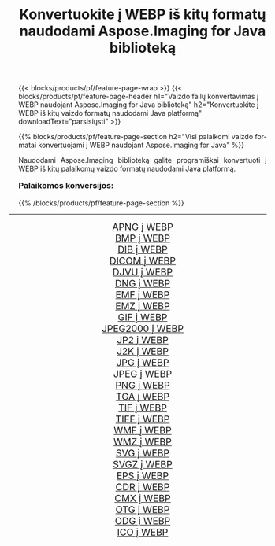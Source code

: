 ﻿---
title: Konvertuokite į WEBP iš kitų formatų naudodami Aspose.Imaging for Java biblioteką 
weight: 3920
url: /lt/java/conversion/to/webp/ 
lang: lt
langdirlevel: 2
locales: zh-hans,ja,it,ru,de,es,fr,nl,id,lt,pl,pt,vi,tr,ko,zh-hant,ar,hi,th,sv,cs,uk,he
description: Naudodami Aspose.Imaging galite konvertuoti į WEBP iš kitų formatų naudodami Java
---

{{< blocks/products/pf/feature-page-wrap >}}
{{< blocks/products/pf/feature-page-header h1="Vaizdo failų konvertavimas į WEBP naudojant Aspose.Imaging for Java biblioteką" h2="Konvertuokite į WEBP iš kitų vaizdo formatų naudodami Java platformą" downloadText="parsisiųsti" >}}


{{% blocks/products/pf/feature-page-section  h2="Visi palaikomi vaizdo formatai konvertuojami į WEBP naudojant Aspose.Imaging for Java" %}}
<p align=justify>Naudodami Aspose.Imaging biblioteką galite programiškai konvertuoti į WEBP iš kitų palaikomų vaizdo formatų naudodami Java platformą.</p>
<h3 style="margin-top:16px;">
Palaikomos konversijos:
</h3>
{{% /blocks/products/pf/feature-page-section %}}
<div class="container-fluid productfamilypage bg-gray">
    <div class="convertypes bg-gray agp-content section">
        <div class="container">
		<hr style="margin-left:-20px;"/>
		<div class="row other-converters" style="gap: 10px;font-size: 19px;text-align:center;">
		    <div class='col-md-3 other-converter remove-lp remove-rp'><a href="/imaging/lt/java/conversion/apng-to-webp/" style="padding:15px;">APNG į WEBP</a></div>
<div class='col-md-3 other-converter remove-lp remove-rp'><a href="/imaging/lt/java/conversion/bmp-to-webp/" style="padding:15px;">BMP į WEBP</a></div>
<div class='col-md-3 other-converter remove-lp remove-rp'><a href="/imaging/lt/java/conversion/dib-to-webp/" style="padding:15px;">DIB į WEBP</a></div>
<div class='col-md-3 other-converter remove-lp remove-rp'><a href="/imaging/lt/java/conversion/dicom-to-webp/" style="padding:15px;">DICOM į WEBP</a></div>
<div class='col-md-3 other-converter remove-lp remove-rp'><a href="/imaging/lt/java/conversion/djvu-to-webp/" style="padding:15px;">DJVU į WEBP</a></div>
<div class='col-md-3 other-converter remove-lp remove-rp'><a href="/imaging/lt/java/conversion/dng-to-webp/" style="padding:15px;">DNG į WEBP</a></div>
<div class='col-md-3 other-converter remove-lp remove-rp'><a href="/imaging/lt/java/conversion/emf-to-webp/" style="padding:15px;">EMF į WEBP</a></div>
<div class='col-md-3 other-converter remove-lp remove-rp'><a href="/imaging/lt/java/conversion/emz-to-webp/" style="padding:15px;">EMZ į WEBP</a></div>
<div class='col-md-3 other-converter remove-lp remove-rp'><a href="/imaging/lt/java/conversion/gif-to-webp/" style="padding:15px;">GIF į WEBP</a></div>
<div class='col-md-3 other-converter remove-lp remove-rp'><a href="/imaging/lt/java/conversion/jpeg2000-to-webp/" style="padding:15px;">JPEG2000 į WEBP</a></div>
<div class='col-md-3 other-converter remove-lp remove-rp'><a href="/imaging/lt/java/conversion/jp2-to-webp/" style="padding:15px;">JP2 į WEBP</a></div>
<div class='col-md-3 other-converter remove-lp remove-rp'><a href="/imaging/lt/java/conversion/j2k-to-webp/" style="padding:15px;">J2K į WEBP</a></div>
<div class='col-md-3 other-converter remove-lp remove-rp'><a href="/imaging/lt/java/conversion/jpg-to-webp/" style="padding:15px;">JPG į WEBP</a></div>
<div class='col-md-3 other-converter remove-lp remove-rp'><a href="/imaging/lt/java/conversion/jpeg-to-webp/" style="padding:15px;">JPEG į WEBP</a></div>
<div class='col-md-3 other-converter remove-lp remove-rp'><a href="/imaging/lt/java/conversion/png-to-webp/" style="padding:15px;">PNG į WEBP</a></div>
<div class='col-md-3 other-converter remove-lp remove-rp'><a href="/imaging/lt/java/conversion/tga-to-webp/" style="padding:15px;">TGA į WEBP</a></div>
<div class='col-md-3 other-converter remove-lp remove-rp'><a href="/imaging/lt/java/conversion/tif-to-webp/" style="padding:15px;">TIF į WEBP</a></div>
<div class='col-md-3 other-converter remove-lp remove-rp'><a href="/imaging/lt/java/conversion/tiff-to-webp/" style="padding:15px;">TIFF į WEBP</a></div>
<div class='col-md-3 other-converter remove-lp remove-rp'><a href="/imaging/lt/java/conversion/wmf-to-webp/" style="padding:15px;">WMF į WEBP</a></div>
<div class='col-md-3 other-converter remove-lp remove-rp'><a href="/imaging/lt/java/conversion/wmz-to-webp/" style="padding:15px;">WMZ į WEBP</a></div>
<div class='col-md-3 other-converter remove-lp remove-rp'><a href="/imaging/lt/java/conversion/svg-to-webp/" style="padding:15px;">SVG į WEBP</a></div>
<div class='col-md-3 other-converter remove-lp remove-rp'><a href="/imaging/lt/java/conversion/svgz-to-webp/" style="padding:15px;">SVGZ į WEBP</a></div>
<div class='col-md-3 other-converter remove-lp remove-rp'><a href="/imaging/lt/java/conversion/eps-to-webp/" style="padding:15px;">EPS į WEBP</a></div>
<div class='col-md-3 other-converter remove-lp remove-rp'><a href="/imaging/lt/java/conversion/cdr-to-webp/" style="padding:15px;">CDR į WEBP</a></div>
<div class='col-md-3 other-converter remove-lp remove-rp'><a href="/imaging/lt/java/conversion/cmx-to-webp/" style="padding:15px;">CMX į WEBP</a></div>
<div class='col-md-3 other-converter remove-lp remove-rp'><a href="/imaging/lt/java/conversion/otg-to-webp/" style="padding:15px;">OTG į WEBP</a></div>
<div class='col-md-3 other-converter remove-lp remove-rp'><a href="/imaging/lt/java/conversion/odg-to-webp/" style="padding:15px;">ODG į WEBP</a></div>
<div class='col-md-3 other-converter remove-lp remove-rp'><a href="/imaging/lt/java/conversion/ico-to-webp/" style="padding:15px;">ICO į WEBP</a></div>
                </div>
        </div>
    </div>
</div>
<br/>

